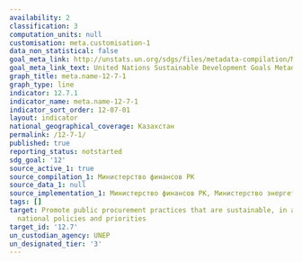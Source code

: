 ```yaml
---
availability: 2
classification: 3
computation_units: null
customisation: meta.customisation-1
data_non_statistical: false
goal_meta_link: http://unstats.un.org/sdgs/files/metadata-compilation/Metadata-Goal-12.pdf
goal_meta_link_text: United Nations Sustainable Development Goals Metadata (pdf 782kB)
graph_title: meta.name-12-7-1
graph_type: line
indicator: 12.7.1
indicator_name: meta.name-12-7-1
indicator_sort_order: 12-07-01
layout: indicator
national_geographical_coverage: Казахстан
permalink: /12-7-1/
published: true
reporting_status: notstarted
sdg_goal: '12'
source_active_1: true
source_compilation_1: Министерство финансов РК
source_data_1: null
source_implementation_1: Министерство финансов РК, Министерство энергетики РК
tags: []
target: Promote public procurement practices that are sustainable, in accordance with
  national policies and priorities
target_id: '12.7'
un_custodian_agency: UNEP
un_designated_tier: '3'
---
```

